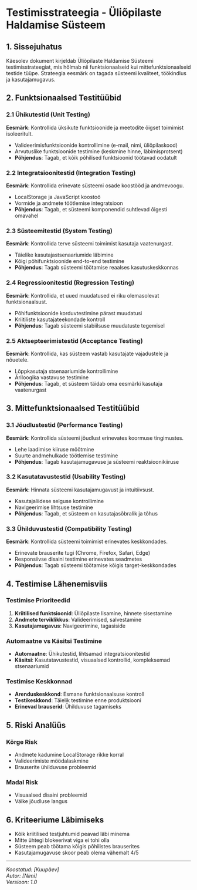 # Testimisstrateegia - Üliõpilaste Haldamise Süsteem

## 1. Sissejuhatus

Käesolev dokument kirjeldab Üliõpilaste Haldamise Süsteemi testimisstrateegiat, mis hõlmab nii funktsionaalseid kui mittefunktsionaalseid testide tüüpe. Strateegia eesmärk on tagada süsteemi kvaliteet, töökindlus ja kasutajamugavus.

## 2. Funktsionaalsed Testitüübid

### 2.1 Ühikutestid (Unit Testing)
**Eesmärk**: Kontrollida üksikute funktsioonide ja meetodite õigset toimimist isoleeritult.
- Valideerimisfunktsioonide kontrollimine (e-mail, nimi, üliõpilaskood)
- Arvutuslike funktsioonide testimine (keskmine hinne, läbimisprotsent)
- **Põhjendus**: Tagab, et kõik põhilised funktsioonid töötavad oodatult

### 2.2 Integratsioonitestid (Integration Testing)
**Eesmärk**: Kontrollida erinevate süsteemi osade koostööd ja andmevoogu.
- LocalStorage ja JavaScript koostoö
- Vormide ja andmete töötlemise integratsioon
- **Põhjendus**: Tagab, et süsteemi komponendid suhtlevad õigesti omavahel

### 2.3 Süsteemitestid (System Testing)
**Eesmärk**: Kontrollida terve süsteemi toimimist kasutaja vaatenurgast.
- Täielike kasutajastsenaariumide läbimine
- Kõigi põhifunktsioonide end-to-end testimine
- **Põhjendus**: Tagab süsteemi töötamise reaalses kasutuskeskkonnas

### 2.4 Regressioonitestid (Regression Testing)
**Eesmärk**: Kontrollida, et uued muudatused ei riku olemasolevat funktsionaalsust.
- Põhifunktsioonide korduvtestimine pärast muudatusi
- Kriitiliste kasutajateekondade kontroll
- **Põhjendus**: Tagab süsteemi stabiilsuse muudatuste tegemisel

### 2.5 Aktsepteerimistestid (Acceptance Testing)
**Eesmärk**: Kontrollida, kas süsteem vastab kasutajate vajadustele ja nõuetele.
- Lõppkasutaja stsenaariumide kontrollimine
- Äriloogika vastavuse testimine
- **Põhjendus**: Tagab, et süsteem täidab oma eesmärki kasutaja vaatenurgast

## 3. Mittefunktsionaalsed Testitüübid

### 3.1 Jõudlustestid (Performance Testing)
**Eesmärk**: Kontrollida süsteemi jõudlust erinevates koormuse tingimustes.
- Lehe laadimise kiiruse mõõtmine
- Suurte andmehulkade töötlemise testimine
- **Põhjendus**: Tagab kasutajamugavuse ja süsteemi reaktsioonikiiruse

### 3.2 Kasutatavustestid (Usability Testing)
**Eesmärk**: Hinnata süsteemi kasutajamugavust ja intuitiivsust.
- Kasutajaliidese selguse kontrollimine
- Navigeerimise lihtsuse testimine
- **Põhjendus**: Tagab, et süsteem on kasutajasõbralik ja tõhus

### 3.3 Ühilduvustestid (Compatibility Testing)
**Eesmärk**: Kontrollida süsteemi toimimist erinevates keskkondades.
- Erinevate brauserite tugi (Chrome, Firefox, Safari, Edge)
- Responsiivse disaini testimine erinevates seadmetes
- **Põhjendus**: Tagab süsteemi töötamise kõigis target-keskkondades

## 4. Testimise Lähenemisviis

### Testimise Prioriteedid
1. **Kriitilised funktsioonid**: Üliõpilaste lisamine, hinnete sisestamine
2. **Andmete terviklikkus**: Valideerimised, salvestamine
3. **Kasutajamugavus**: Navigeerimine, tagasiside

### Automaatne vs Käsitsi Testimine
- **Automaatne**: Ühikutestid, lihtsamad integratsioonitestid
- **Käsitsi**: Kasutatavustestid, visuaalsed kontrollid, kompleksemad stsenaariumid

### Testimise Keskkonnad
- **Arenduskeskkond**: Esmane funktsionaalsuse kontroll
- **Testikeskkond**: Täielik testimine enne produktsiooni
- **Erinevad brauserid**: Ühilduvuse tagamiseks

## 5. Riski Analüüs

### Kõrge Risk
- Andmete kadumine LocalStorage rikke korral
- Valideerimiste möödalaskmine
- Brauserite ühilduvuse probleemid

### Madal Risk
- Visuaalsed disaini probleemid
- Väike jõudluse langus

## 6. Kriteeriume Läbimiseks

- Kõik kriitilised testjuhtumid peavad läbi minema
- Mitte ühtegi blokeerivat viga ei tohi olla
- Süsteem peab töötama kõigis põhilistes brauserites
- Kasutajamugavuse skoor peab olema vähemalt 4/5

---

*Koostatud: [Kuupäev]*  
*Autor: [Nimi]*  
*Versioon: 1.0*
